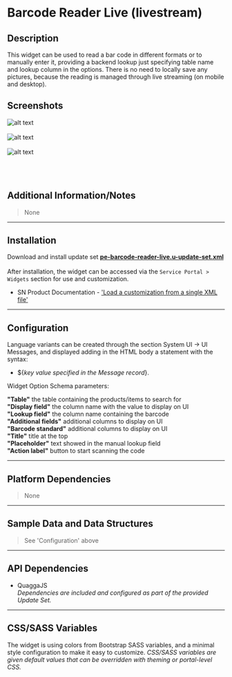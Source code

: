 # Barcode Reader Live (livestream)

## Description

This widget can be used to read a bar code in different formats or to manually enter it, providing a backend lookup just specifying table name and lookup column in the options.
There is no need to locally save any pictures, because the reading is managed through live streaming (on mobile and desktop).

## Screenshots
![alt text](../images/pe-barcode-reader-live-01.png "Barcode Reader - After scanning code") <br/><br/>
![alt text](../images/pe-barcode-reader-live-02.png "Barcode Reader - After scanning code") <br/><br/>
![alt text](../images/pe-barcode-reader-live-03.gif "Barcode Reader - Demo video") <br/><br/>
<br/>
<br/>

## Additional Information/Notes
> None
---
## Installation
Download and install update set **[pe-barcode-reader-live.u-update-set.xml](https://github.com/platform-experience/serviceportal-widget-library/blob/master/pe-barcode-reader-live/pe-barcode-reader-live.u-update-set.xml)** <br/><br/>
After installation, the widget can be accessed via the `Service Portal > Widgets` section for use and customization.<br/>
* SN Product Documentation - ['Load a customization from a single XML file'](https://docs.servicenow.com/bundle/istanbul-application-development/page/build/system-update-sets/task/t_LoadCustomizationsFromAnXMLFile.html)

---
## Configuration
Language variants can be created through the section System UI -> UI Messages, and displayed adding in the HTML body a statement with the syntax:<br/>
* ${<i>key value specified in the Message record</i>}.

Widget Option Schema parameters:

**"Table"**  the table containing the products/items to search for<br/>
**"Display field"**  the column name with the value to display on UI<br/>
**"Lookup field"**  the column name containing the barcode<br/>
**"Additional fields"**  additional columns to display on UI<br/>
**"Barcode standard"**  additional columns to display on UI<br/>
**"Title"**  title at the top<br/>
**"Placeholder"**  text showed in the manual lookup field<br/>
**"Action label"**  button to start scanning the code<br/>

---
## Platform Dependencies
> None
---
## Sample Data and Data Structures
> See 'Configuration' above
---
## API Dependencies
* QuaggaJS <br/>
<i>Dependencies are included and configured as part of the provided Update Set.</i>
---
## CSS/SASS Variables
The widget is using colors from Bootstrap SASS variables, and a minimal style configuration to make it easy to customize.
_CSS/SASS variables are given default values that can be overridden with theming or portal-level CSS._
